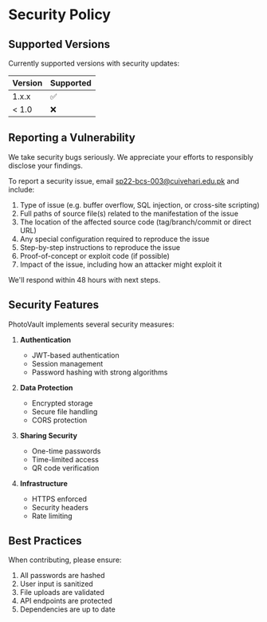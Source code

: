 # Security Policy

## Supported Versions

Currently supported versions with security updates:

| Version | Supported          |
| ------- | ----------------- |
| 1.x.x   | :white_check_mark: |
| < 1.0   | :x:                |

## Reporting a Vulnerability

We take security bugs seriously. We appreciate your efforts to responsibly disclose your findings.

To report a security issue, email sp22-bcs-003@cuivehari.edu.pk and include:

1. Type of issue (e.g. buffer overflow, SQL injection, or cross-site scripting)
2. Full paths of source file(s) related to the manifestation of the issue
3. The location of the affected source code (tag/branch/commit or direct URL)
4. Any special configuration required to reproduce the issue
5. Step-by-step instructions to reproduce the issue
6. Proof-of-concept or exploit code (if possible)
7. Impact of the issue, including how an attacker might exploit it

We'll respond within 48 hours with next steps.

## Security Features

PhotoVault implements several security measures:

1. **Authentication**
   - JWT-based authentication
   - Session management
   - Password hashing with strong algorithms

2. **Data Protection**
   - Encrypted storage
   - Secure file handling
   - CORS protection

3. **Sharing Security**
   - One-time passwords
   - Time-limited access
   - QR code verification

4. **Infrastructure**
   - HTTPS enforced
   - Security headers
   - Rate limiting

## Best Practices

When contributing, please ensure:

1. All passwords are hashed
2. User input is sanitized
3. File uploads are validated
4. API endpoints are protected
5. Dependencies are up to date